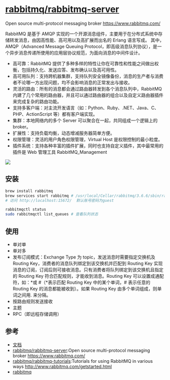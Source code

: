 # [rabbitmq/rabbitmq-server](https://github.com/rabbitmq/rabbitmq-server)

Open source multi-protocol messaging broker https://www.rabbitmq.com/

RabbitMQ 是基于 AMQP 实现的一个开源消息组件，主要用于在分布式系统中存储转发消息，由因高性能、高可用以及高扩展而出名的 Erlang 语言写成。
其中，AMQP（Advanced Message Queuing Protocol，即高级消息队列协议），是一个异步消息传递所使用的应用层协议规范，为面向消息的中间件设计。

* 高可靠：RabbitMQ 提供了多种多样的特性让你在可靠性和性能之间做出权衡，包括持久化、发送应答、发布确认以及高可用性。
* 高可用队列：支持跨机器集群，支持队列安全镜像备份，消息的生产者与消费者不论哪一方出现问题，均不会影响消息的正常发出与接收。
* 灵活的路由：所有的消息都会通过路由器转发到各个消息队列中，RabbitMQ 内建了几个常用的路由器，并且可以通过路由器的组合以及自定义路由器插件来完成复杂的路由功能。
* 支持多客户端：对主流开发语言（如：Python、Ruby、.NET、Java、C、PHP、ActionScript 等）都有客户端实现。
* 集群：本地网络内的多个 Server 可以聚合在一起，共同组成一个逻辑上的 broker。
* 扩展性：支持负载均衡，动态增减服务器简单方便。
* 权限管理：灵活的用户角色权限管理，Virtual Host 是权限控制的最小粒度。
* 插件系统：支持各种丰富的插件扩展，同时也支持自定义插件，其中最常用的插件是 Web 管理工具 RabbitMQ_Management

![](../>>?_static/rabbitmq.png)

## 安装

```sh
brew install rabbitmq
brew services start rabbitmq # /usr/local/Cellar/rabbitmq/3.6.6/sbin/rabbitmq-server
# 访问 http://localhost:15672/  默认账号密码为guest

rabbitmqctl status
sudo rabbitmqctl list_queues # 查看队列状态
```

## 使用

* 单对单
* 单对多
* 发布订阅模式：Exchange Type 为 topic，发送消息时需要指定交换机及 Routing Key，消费者的消息队列绑定到该交换机并匹配到 Routing Key 实现消息的订阅，订阅后则可接收消息。只有消费者将队列绑定到该交换机且指定的 Routing Key 符合匹配规则，才能收到消息。Routing Key 可以设置成通配符，如：*或 #（*表示匹配 Routing Key 中的某个单词，# 表示任意的 Routing Key 的消息都能被收到）。如果 Routing Key 由多个单词组成，则单词之间用. 来分隔。
* 按路由规则发送接收
* 主题
* RPC（即远程存储调用）

## 参考

* [文档](http://www.rabbitmq.com/tutorials/tutorial-one-php.html)
* [rabbitmq/rabbitmq-server](https://github.com/rabbitmq/rabbitmq-server):Open source multi-protocol messaging broker https://www.rabbitmq.com/
* [rabbitmq/rabbitmq-tutorials](https://github.com/rabbitmq/rabbitmq-tutorials):Tutorials for using RabbitMQ in various ways http://www.rabbitmq.com/getstarted.html
* [rabbitmq](http://blog.csdn.net/column/details/rabbitmq.html)
